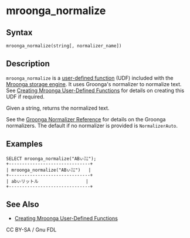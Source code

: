 
# mroonga_normalize

## Syntax


```
mroonga_normalize(string[, normalizer_name])
```


## Description


`mroonga_normalize` is a [user-defined function](../../../../server-usage/programming-customizing-mariadb/user-defined-functions/README.md) (UDF) included with the [Mroonga storage engine](../README.md). It uses Groonga's normalizer to normalize text. See [Creating Mroonga User-Defined Functions](creating-mroonga-user-defined-functions.md) for details on creating this UDF if required.


Given a string, returns the normalized text.


See the [Groonga Normalizer Reference](https://groonga.org/docs/reference/normalizers.html) for details on the Groonga normalizers. The default if no normalizer is provided is `NormalizerAuto`.


## Examples


```
SELECT mroonga_normalize("ABぃ㍑");
+-------------------------------+
| mroonga_normalize("ABぃ㍑")   |
+-------------------------------+
| abぃリットル                  |
+-------------------------------+
```

## See Also


* [Creating Mroonga User-Defined Functions](creating-mroonga-user-defined-functions.md)


CC BY-SA / Gnu FDL

